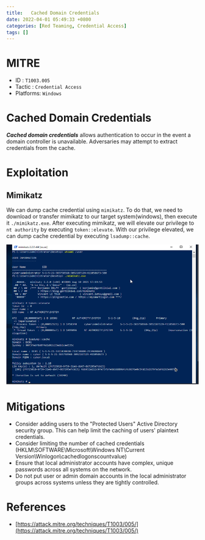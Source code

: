 ```yaml
---
title:   Cached Domain Credentials
date: 2022-04-01 05:49:33 +0800
categories: [Red Teaming, Credential Access]
tags: []  
---
```


# MITRE

- ID : `T1003.005`
- Tactic : `Credential Access`
- Platforms: `Windows`

# Cached Domain Credentials

***Cached domain credentials*** allows authentication to occur in the event a domain controller is unavailable. Adversaries may attempt to extract credentials from the cache.

# Exploitation

## Mimikatz

We can dump cache credential using `mimikatz`. To do that, we need to download or transfer mimikatz to our target system(windows), then execute it `./mimikatz.exe`. After executing mimikatz, we will elevate our privilege to `nt authority` by executing `token::elevate`. With our privilege elevated, we can dump cache credential by executing `lsadump::cache`.

![cache](https://raw.githubusercontent.com/cyberkhalid/cyberkhalid.github.io/main/assets/img/ipentest/oscredcache1.png)

# Mitigations

- Consider adding users to the "Protected Users" Active Directory security group. This can help limit the caching of users' plaintext credentials.
- Consider limiting the number of cached credentials (HKLM\SOFTWARE\Microsoft\Windows NT\Current Version\Winlogon\cachedlogonscountvalue)
- Ensure that local administrator accounts have complex, unique passwords across all systems on the network.
- Do not put user or admin domain accounts in the local administrator groups across systems unless they are tightly controlled.

# References

- [https://attack.mitre.org/techniques/T1003/005/](https://attack.mitre.org/techniques/T1003/005/)
